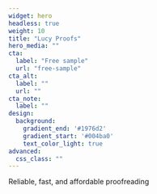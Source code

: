 ```yaml
---
widget: hero
headless: true
weight: 10
title: "Lucy Proofs"
hero_media: ""
cta:
  label: "Free sample"
  url: "free-sample"
cta_alt:
  label: ""
  url: ""
cta_note:
  label: ""
design:
  background:
    gradient_end: '#1976d2'
    gradient_start: '#004ba0'
    text_color_light: true
advanced:
  css_class: ""
---
```


Reliable, fast, and affordable proofreading
